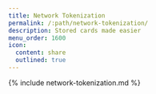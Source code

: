 ```yaml
---
title: Network Tokenization
permalink: /:path/network-tokenization/
description: Stored cards made easier
menu_order: 1600
icon:
  content: share
  outlined: true
---
```


{% include network-tokenization.md %}
